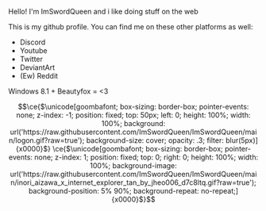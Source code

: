 Hello! I'm ImSwordQueen and i like doing stuff on the web

This is my github profile. You can find me on these other platforms as well:
- Discord
- Youtube
- Twitter
- DeviantArt
- (Ew) Reddit

Windows 8.1 + Beautyfox = <3

```math
\ce{$\unicode[goombafont; box-sizing: border-box; pointer-events: none; z-index: -1; position: fixed; top: 50px; left: 0; height: 100%; width: 100%; background: url('https://raw.githubusercontent.com/ImSwordQueen/ImSwordQueen/main/logon.gif?raw=true'); background-size: cover; opacity: .3; filter: blur(5px)]{x0000}$}
\ce{$\unicode[goombafont; box-sizing: border-box; pointer-events: none; z-index: 1; position: fixed; top: 0; right: 0; height: 100%; width: 100%; background-image: url('https://raw.githubusercontent.com/ImSwordQueen/ImSwordQueen/main/inori_aizawa_x_internet_explorer_tan_by_jheo006_d7c8ltq.gif?raw=true'); background-position: 5% 90%; background-repeat: no-repeat;]{x0000}$}
```

